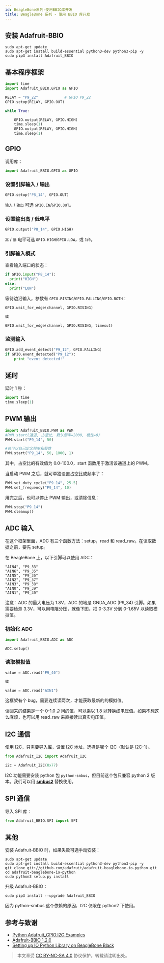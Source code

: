 ```yaml
---
id: BeagleBone系列-使用BBIO库开发
title: BeagleBone 系列 - 使用 BBIO 库开发
---
```


## 安装 Adafruit-BBIO

```
sudo apt-get update
sudo apt-get install build-essential python3-dev python3-pip -y
sudo pip3 install Adafruit_BBIO
```

## 基本程序框架

```py
import time
import Adafruit_BBIO.GPIO as GPIO

RELAY = "P9_22"            # GPIO P9_22
GPIO.setup(RELAY, GPIO.OUT)

while True:

    GPIO.output(RELAY, GPIO.HIGH)
    time.sleep(1)
    GPIO.output(RELAY, GPIO.HIGH)
    time.sleep(1)
```

## GPIO

调用库：

```py
import Adafruit_BBIO.GPIO as GPIO
```

### 设置引脚输入 / 输出

```py
GPIO.setup("P8_14", GPIO.OUT)
```

`输入` / `输出` 可选 `GPIO.IN`/`GPIO.OUT`。

### 设置输出高 / 低电平

```py
GPIO.output("P8_14", GPIO.HIGH)
```

`高` / `低` 电平可选 `GPIO.HIGH`/`GPIO.LOW`，或 `1`/`0`。

### 引脚输入模式

查看输入端口的状态：

```py
if GPIO.input("P8_14"):
  print("HIGH")
else:
  print("LOW")
```

等待边沿输入，参数有 `GPIO.RISING`/`GPIO.FALLING`/`GPIO.BOTH`：

```py
GPIO.wait_for_edge(channel, GPIO.RISING)

或

GPIO.wait_for_edge(channel, GPIO.RISING, timeout)
```

### 监测输入

```py
GPIO.add_event_detect("P9_12", GPIO.FALLING)
if GPIO.event_detected("P9_12"):
    print "event detected!"
```

## 延时

延时 1 秒：

```py
import time
time.sleep(1)
```

## PWM 输出

```py
import Adafruit_BBIO.PWM as PWM
#PWM.start(通道, 占空比, 默认频率=2000, 极性=0)
PWM.start("P9_14", 50)

#也可以自己定义频率和极性
PWM.start("P9_14", 50, 1000, 1)
```

其中，占空比的有效值为 0.0-100.0，start 函数用于激活该通道上的 PWM。

当启动 PWM 之后，就可单独设置占空比或频率了：

```py
PWM.set_duty_cycle("P9_14", 25.5)
PWM.set_frequency("P9_14", 10)
```

用完之后，也可以停止 PWM 输出，或清除信息：

```py
PWM.stop("P9_14")
PWM.cleanup()
```

## ADC 输入

在这个框架里面，ADC 有三个函数方法：setup，read 和 read_raw。在读取数据之前，要先 setup。

在 BeagleBone 上，以下引脚可以使用 ADC：

```
"AIN4", "P9_33"
"AIN6", "P9_35"
"AIN5", "P9_36"
"AIN2", "P9_37"
"AIN3", "P9_38"
"AIN0", "P9_39"
"AIN1", "P9_40"
```

注意：ADC 的最大电压为 1.8V，ADC 的地是 GNDA_ADC (P9_34) 引脚。如果需要检测 3.3V，可以用电阻分压，就像下图，把 0-3.3V 分到 0-1.65V 以读取模拟值。

### 初始化 ADC

```py
import Adafruit_BBIO.ADC as ADC

ADC.setup()
```

### 读取模拟值

```py
value = ADC.read("P9_40")

或

value = ADC.read("AIN1")
```

这框架有个 bug，需要连续读两次，才能获取最新的的模拟值。

读回来的结果是一个 0-1.0 之间的值，可以乘以 1.8 以转换成电压值。如果不想这么麻烦，也可以用 read_raw 来直接读出真实电压值。

## I2C 通信

使用 I2C，只需要导入库，设置 I2C 地址，选择是哪个 I2C（默认是 I2C-1）。

```py
from Adafruit_I2C import Adafruit_I2C

i2c = Adafruit_I2C(0x77)
```

I2C 功能需要安装 python 包 `python-smbus`，但目前这个包只兼容 python 2 版本。我们可以用 [**smbus2**](https://pypi.org/project/smbus2/) 替换使用。

## SPI 通信

导入 SPI 库：

```py
from Adafruit_BBIO.SPI import SPI
```

## 其他

安装 Adafruit-BBIO 时，如果失败可选手动安装：

```
sudo apt-get update
sudo apt-get install build-essential python3-dev python3-pip -y
git clone git://github.com/adafruit/adafruit-beaglebone-io-python.git
cd adafruit-beaglebone-io-python
sudo python3 setup.py install
```

升级 Adafruit-BBIO：

```
sudo pip3 install --upgrade Adafruit_BBIO
```

因为 python-smbus 这个依赖的原因，I2C 仅限在 python2 下使用。

## 参考与致谢

- [Python Adafruit_GPIO.I2C Examples](https://www.programcreek.com/python/example/92524/Adafruit_GPIO.I2C)
- [Adafruit-BBIO 1.2.0](https://pypi.org/project/Adafruit-BBIO/#description)
- [Setting up IO Python Library on BeagleBone Black](https://learn.adafruit.com/setting-up-io-python-library-on-beaglebone-black)

> 本文章受 [CC BY-NC-SA 4.0](https://creativecommons.org/licenses/by/4.0/deed.zh) 协议保护，转载请注明出处。

